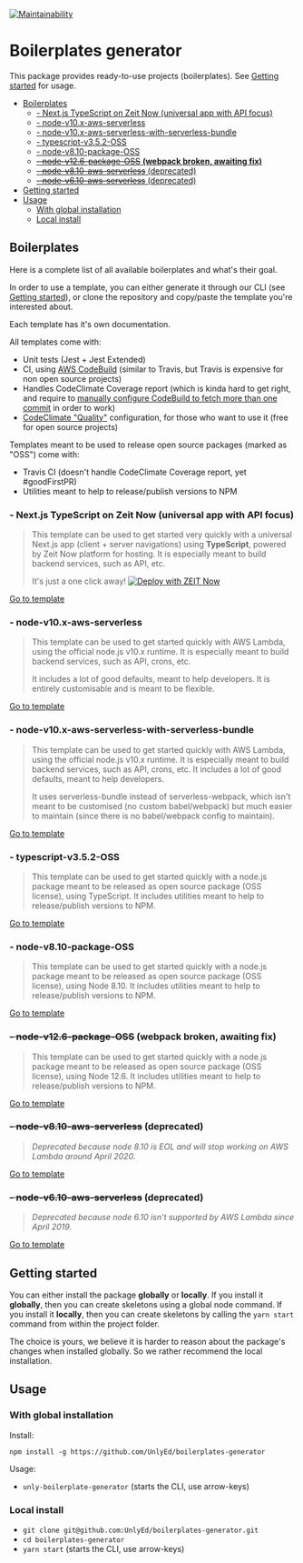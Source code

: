 [![Maintainability](https://api.codeclimate.com/v1/badges/73c7f933ea88c7f1c239/maintainability)](https://codeclimate.com/github/UnlyEd/boilerplates-generator/maintainability)

# Boilerplates generator

This package provides ready-to-use projects (boilerplates). 
See [Getting started](#getting-started) for usage.

<!-- toc -->

- [Boilerplates](#boilerplates)
  * [- Next.js TypeScript on Zeit Now (universal app with API focus)](#--nextjs-typescript-on-zeit-now-universal-app-with-api-focus)
  * [- node-v10.x-aws-serverless](#--node-v10x-aws-serverless)
  * [- node-v10.x-aws-serverless-with-serverless-bundle](#--node-v10x-aws-serverless-with-serverless-bundle)
  * [- typescript-v3.5.2-OSS](#--typescript-v352-oss)
  * [- node-v8.10-package-OSS](#--node-v810-package-oss)
  * [~~- node-v12.6-package-OSS~~ **(webpack broken, awaiting fix)**](#--node-v126-package-oss-webpack-broken-awaiting-fix)
  * [~~- node-v8.10-aws-serverless~~ (deprecated)](#--node-v810-aws-serverless-deprecated)
  * [~~- node-v6.10-aws-serverless~~ (deprecated)](#--node-v610-aws-serverless-deprecated)
- [Getting started](#getting-started)
- [Usage](#usage)
  * [With global installation](#with-global-installation)
  * [Local install](#local-install)

<!-- tocstop -->

## Boilerplates

Here is a complete list of all available boilerplates and what's their goal.

In order to use a template, you can either generate it through our CLI (see [Getting started](#getting-started)), or clone the repository and copy/paste the template you're interested about.

Each template has it's own documentation.

All templates come with:
- Unit tests (Jest + Jest Extended)
- CI, using [AWS CodeBuild](https://aws.amazon.com/fr/codebuild/) (similar to Travis, but Travis is expensive for non open source projects)
- Handles CodeClimate Coverage report (which is kinda hard to get right, and require to [manually configure CodeBuild to fetch more than one commit](https://github.com/codeclimate/test-reporter/issues/379) in order to work)
- [CodeClimate "Quality"](https://codeclimate.com/) configuration, for those who want to use it (free for open source projects)

Templates meant to be used to release open source packages (marked as "OSS") come with:
- Travis CI (doesn't handle CodeClimate Coverage report, yet #goodFirstPR)
- Utilities meant to help to release/publish versions to NPM

### - Next.js TypeScript on Zeit Now (universal app with API focus)

> This template can be used to get started very quickly with a universal Next.js app (client + server navigations) using **TypeScript**, powered by Zeit Now platform for hosting.
> It is especially meant to build backend services, such as API, etc.
>
> It's just a one click away! 
> [![Deploy with ZEIT Now](https://zeit.co/button)](https://zeit.co/new/project?template=https://github.com/UnlyEd/boilerplate-generator/tree/master/templates/next-typescript-api-zeit)

[Go to template](./templates/next-typescript-api-zeit)

### - node-v10.x-aws-serverless

> This template can be used to get started quickly with AWS Lambda, using the official node.js v10.x runtime.
> It is especially meant to build backend services, such as API, crons, etc.
>
> It includes a lot of good defaults, meant to help developers. It is entirely customisable and is meant to be flexible.

[Go to template](./templates/node-v10.x-aws-serverless)

### - node-v10.x-aws-serverless-with-serverless-bundle

> This template can be used to get started quickly with AWS Lambda, using the official node.js v10.x runtime.
> It is especially meant to build backend services, such as API, crons, etc.
> It includes a lot of good defaults, meant to help developers. 
>
> It uses serverless-bundle instead of serverless-webpack, which isn't meant to be customised (no custom babel/webpack) 
> but much easier to maintain (since there is no babel/webpack config to maintain).

[Go to template](./templates/node-v10.x-aws-serverless-with-serverless-bundle)

### - typescript-v3.5.2-OSS

> This template can be used to get started quickly with a node.js package meant to be released as open source package (OSS license), using TypeScript.
> It includes utilities meant to help to release/publish versions to NPM.

[Go to template](./templates/typescript-v3.5.2-OSS)

### - node-v8.10-package-OSS

> This template can be used to get started quickly with a node.js package meant to be released as open source package (OSS license), using Node 8.10.
> It includes utilities meant to help to release/publish versions to NPM.

[Go to template](templates/node-v8.10-package-OSS)

### ~~- node-v12.6-package-OSS~~ **(webpack broken, awaiting fix)**

> This template can be used to get started quickly with a node.js package meant to be released as open source package (OSS license), using Node 12.6.
> It includes utilities meant to help to release/publish versions to NPM.

[Go to template](templates/node-v12.6.0-package-OSS)

### ~~- node-v8.10-aws-serverless~~ (deprecated)

> _Deprecated because node 8.10 is EOL and will stop working on AWS Lambda around April 2020._

[Go to template](./templates/node-v8.10-aws-serverless)

### ~~- node-v6.10-aws-serverless~~ (deprecated)

> _Deprecated because node 6.10 isn't supported by AWS Lambda since April 2019._

[Go to template](./templates/node-v6.10-aws-serverless)

## Getting started

You can either install the package **globally** or **locally**.
If you install it **globally**, then you can create skeletons using a global node command.
If you install it **locally**, then you can create skeletons by calling the `yarn start` command from within the project folder.

The choice is yours, we believe it is harder to reason about the package's changes when installed globally. 
So we rather recommend the local installation.

## Usage

### With global installation
Install:

```
npm install -g https://github.com/UnlyEd/boilerplates-generator
```

Usage:
- `unly-boilerplate-generator` (starts the CLI, use arrow-keys)

### Local install
- `git clone git@github.com:UnlyEd/boilerplates-generator.git`
- `cd boilerplates-generator`
- `yarn start` (starts the CLI, use arrow-keys)
